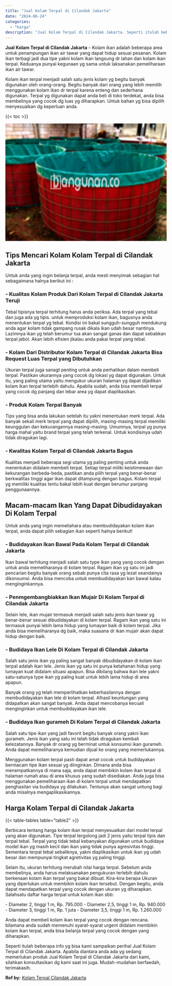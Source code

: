 ```yaml
---
title: "Jual Kolam Terpal di Cilandak Jakarta"
date: "2024-06-24"
categories: 
  - "harga"
description: "Jual Kolam Terpal di Cilandak Jakarta. Seperti itulah beberapa info yg bisa kami sampaikan perihal Jual Kolam Terpal di Cilandak Jakarta. Apabila diantara an..."
---
```


**Jual Kolam Terpal di Cilandak Jakarta** – Kolam ikan adalah beberapa area untuk penampungan ikan air tawar yang dapat hidup sesuai pesanan. Kolam ikan terbagi jadi dua tipe yakni kolam ikan langsung dr lahan dan kolam ikan terpal. Keduanya punyai kegunaan yg sama untuk laksanakan pemeliharaan ikan air tawar.

Kolam ikan terpal menjadi salah satu jenis kolam yg begitu banyak digunakan oleh orang-orang. Begitu banyak dari orang yang lebih memilih menggunakan kolam ikan dr terpal karena enteng dan sederhana digunakan. Terpal yg digunakan dapat anda beli di toko terdekat, anda bisa membelinya yang cocok dg luas yg diharapkan. Untuk bahan yg bisa dipilih menyesuaikan dg keperluan anda.

{{< toc >}}

![Jual Kolam Terpal di Cilandak Jakarta](/images/jual-kolam-terpal-41.png)

## Tips Mencari Kolam Kolam Terpal di Cilandak Jakarta

Untuk anda yang ingin belanja terpal, anda mesti menyimak sebagian hal sebagaimana halnya berikut ini :

### \- Kualitas Kolam Produk Dari Kolam Terpal di Cilandak Jakarta Teruji

Tebal tipisnya terpal terhitung harus anda periksa. Ada terpal yang tebal dan juga ada yg tipis. untuk memproduksi kolam ikan, bagusnya anda menentukan terpal yg tebal. Kondisi ini bakal sungguh-sungguh mendukung anda agar kolam tidak gampang rusak dikala ikan udah besar nantinya. Lazimnya ikan yg telah berumur tua akan sangat ganas dan dapat sebabkan terpal jebol. Akan lebih efisien jikalau anda pakai terpal yang tebal.

### \- Kolam Dari Distributor Kolam Terpal di Cilandak Jakarta Bisa Request Luas Terpal yang Dibutuhkan

Ukuran terpal juga sanagt penting untuk anda perhatikan dalam membeli terpal. Pastikan ukurannya yang cocok dg lokasi yg dapat digunakan. Untuk itu, yang paling utama yaitu mengukur ukuran halaman yg dapat dijadikan kolam ikan terpal terlebih dahulu. Apabila sudah, anda bisa membeli terpal yang cocok dg panjang dan lebar area yg dapat diaplikasikan.

### \- Produk Kolam Terpal Banyak

Tips yang bisa anda lakukan setelah itu yakni menentukan merk terpal. Ada banyak sekali merk terpal yang dapat dipilih, masing-masing terpal memiliki keunggulan dan kekurangannya masing-masing. Umumnya, terpal yg punya harga mahal yaitu brand terpal yang telah terkenal. Untuk kondisinya udah tidak diragukan lagi.

### \- Kwalitas Kolam Terpal di Cilandak Jakarta Bagus

Kualitas menjadi beberapa segi utama yg paling penting untuk anda menentukan didalam membeli terpal. Setiap terpal miliki keistimewaan dan kekurangan berbeda-beda, pastikan anda pilih terpal yang benar-benar berkwalitas tinggi agar ikan dapat ditampung dengan bagus. Kolam terpal yg memiliki kualitas tentu bakal lebih kuat dengan berumur panjang penggunaannya.

## Macam-macam Ikan Yang Dapat Dibudidayakan Di Kolam Terpal

Untuk anda yang ingin memeliahara atau membudidayakan kolam ikan terpal, anda dapat pilih sebagian ikan seperti halnya berikut!

### \- Budidayakan Ikan Bawal Pada Kolam Terpal di Cilandak Jakarta

Ikan bawal terhitung menjadi salah satu type ikan yang yang cocok dengan untuk anda memeliharanya di kolam terpal. Ragam ikan yg satu ini jadi pencarian begitu banyak orang sebab punya cita rasa yg lezat seandainya dikonsumsi. Anda bisa mencoba untuk membudidayakan kan bawal kalau menginginkannya.

### \- Penmgembangbiakkan Ikan Mujair Di Kolam Terpal di Cilandak Jakarta

Selain lele, ikan mujair termasuk menjadi salah satu jenis ikan tawar yg benar-benar sesuai dibudidayakan di kolam terpal. Ragam ikan yang satu ini termasuk punyai lebih lama hidup yang lumayan baik di kolam terpal. Jika anda bisa memeliharanya dg baik, maka suasana dr ikan mujair akan dapat hidup dengan baik.

### \- Budidaya Ikan Lele Di Kolam Terpal di Cilandak Jakarta

Salah satu jenis ikan yg paling sangat banyak dibudidayakan di kolam ikan terpal adalah ikan lele. Jenis ikan yg satu ini punya ketahanan hidup yang lumayan kuat didalam situasi apapun. Bisa dibilang bahwa ikan lele yakni satu-satunya type ikan yg paling kuat untuk lebih lama hidup di area apapun.

Banyak orang yg telah memperlihatkan keberhasilannya dengan membudidayakan ikan lele di kolam terpal. Alhasil keuntungan yang didapatkan akan sangat banyak. Anda dapat mencobanya kecuali menginginkan untuk membudidayakan ikan lele.

### \- Budidaya Ikan gurameh Di Kolam Terpal di Cilandak Jakarta

Salah satu tipe ikan yang jadi favorit begitu banyak orang yakni ikan gurameh. Jenis ikan yang satu ini telah tidak diragukan kembali kelezatannya. Banyak dr orang yg berminat untuk konsumsi ikan gurameh. Anda dapat memeliharanya kemudian dijual ke orang yang memerlukannya.

Menggunakan kolam terpal pasti dapat amat cocok untuk budidayakan bermacam tipe ikan sesuai yg diinginkan. Dimana anda bisa menempatkannya di mana saja, anda dapat membikin kolam ikan terpal di halaman rumah atau di area khusus yang sudah disediakan. Anda juga bisa menggunakan pemeliharaan ikan di kolam terpal untuk mendapatkan penghasilan via budidaya yg dilakukan. Tentunya akan sangat untung bagi anda misalnya mengaplikasikannya.

## Harga Kolam Terpal di Cilandak Jakarta

{{< table-tables table="table2" >}}

Berbicara tentang harga kolam ikan terpal menyesuaikan dari model terpal yang akan digunakan. Tipe terpal tergolong jadi 2 jenis yaitu terpal tipis dan terpal tebal. Terpal yang tidak tebal kebanyakan digunakan untuk budidaya model ikan yg masih kecil dan ikan yang tidak punya agresivitas tinggi. Sementara terpal tebal sebaliknya, yakni diaplikasikan untuk ikan yg udah besar dan mempunyai tingkat agretivitas yg paling tinggi.

Selain itu, ukuran terhitung merubah nilai harga terpal. Sebelum anda membelinya, anda harus melaksanakan pengukuran terlebih dahulu berkenaan kolam ikan terpal yang bakal dibuat. Kira-kira berapa Ukuran yang diperlukan untuk membikin kolam ikan tersebut. Dengan begitu, anda dapat mendapatkan terpal yang cocok dengan ukuran yg diharapkan. Salahsatu daftar harga terpal untuk kolam ikan sbb:

\- Diameter 2, tinggi 1 m, Rp. 795.000 - Diameter 2,5, tinggi 1 m, Rp. 940.000 - Diameter 3, tinggi 1 m, Rp. 1 juta - Diameter 3,5, tinggi 1 m, Rp. 1.260.000

Anda dapat membeli kolam ikan terpal yang cocok dengan rencana. bilamana anda sudah memenuhi syarat-syarat urgent didalam membikin kolam ikan terpal, anda bisa belanja terpal yang cocok dengan yang diharapkan.

Seperti itulah beberapa info yg bisa kami sampaikan perihal Jual Kolam Terpal di Cilandak Jakarta. Apabila diantara anda ada yg sedang memerlukan produk Jual Kolam Terpal di Cilandak Jakarta dari kami, silahkan konsultasikan dg kami saat ini juga. Mudah-mudahan berfaedah, terimakasih.

**Ref by:** [Kolam Terpal Cilandak Jakarta](https://id.wikipedia.org/wiki/Kolam)
